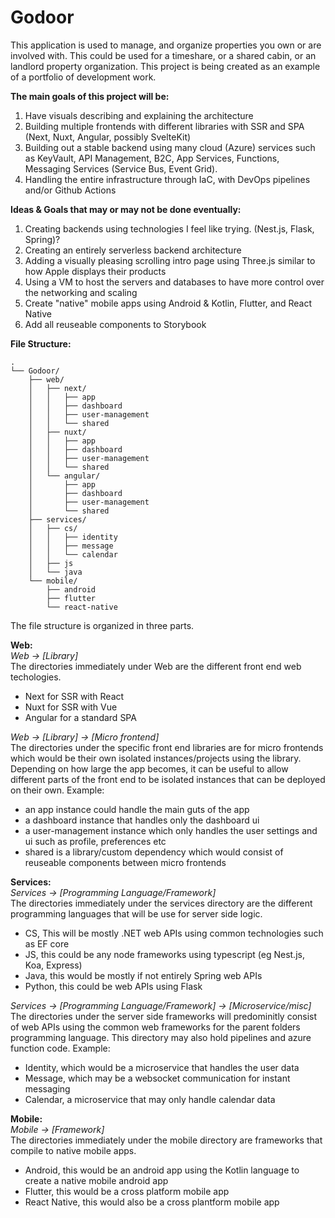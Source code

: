 # Godoor
This application is used to manage, and organize properties you own or are involved with.  This could be used for a timeshare, or a shared cabin, or an landlord property organization. This project is being created as an example of a portfolio of development work. 

**The main goals of this project will be:**
1. Have visuals describing and explaining the architecture
2. Building multiple frontends with different libraries with SSR and SPA (Next, Nuxt, Angular, possibly SvelteKit)
3. Building out a stable backend using many cloud (Azure) services such as KeyVault, API Management, B2C, App Services, Functions, Messaging Services (Service Bus, Event Grid).
4. Handling the entire infrastructure through IaC, with DevOps pipelines and/or Github Actions

**Ideas & Goals that may or may not be done eventually:**
1. Creating backends using technologies I feel like trying. (Nest.js, Flask, Spring)?
2. Creating an entirely serverless backend architecture
3. Adding a visually pleasing scrolling intro page using Three.js similar to how Apple displays their products
4. Using a VM to host the servers and databases to have more control over the networking and scaling
5. Create "native" mobile apps using Android & Kotlin, Flutter, and React Native
6. Add all reuseable components to Storybook

**File Structure:**

```
.
└── Godoor/
    ├── web/
    │   ├── next/
    │   │   ├── app
    │   │   ├── dashboard
    │   │   ├── user-management
    │   │   └── shared
    │   ├── nuxt/
    │   │   ├── app
    │   │   ├── dashboard
    │   │   ├── user-management
    │   │   └── shared
    │   └── angular/
    │       ├── app
    │       ├── dashboard
    │       ├── user-management
    │       └── shared
    ├── services/
    │   ├── cs/
    │   │   ├── identity
    │   │   ├── message
    │   │   └── calendar
    │   ├── js
    │   └── java
    └── mobile/
        ├── android
        ├── flutter
        └── react-native
  ```
The file structure is organized in three parts.  
  
**Web:**  
*Web -> [Library]*  
The directories immediately under Web are the different front end web techologies.
  - Next for SSR with React
  - Nuxt for SSR with Vue
  - Angular for a standard SPA  

*Web -> [Library] -> [Micro frontend]*  
The directories under the specific front end libraries are for micro frontends which would be their own isolated instances/projects using the library.  Depending on how large the app becomes, it can be useful to allow different parts of the front end to be isolated instances that can be deployed on their own.  Example:
  - an app instance could handle the main guts of the app
  - a dashboard instance that handles only the dashboard ui
  - a user-management instance which only handles the user settings and ui such as profile, preferences etc 
  - shared is a library/custom dependency which would consist of reuseable components between micro frontends

**Services:**  
*Services -> [Programming Language/Framework]*  
The directories immediately under the services directory are the different programming languages that will be use for server side logic.
  - CS, This will be mostly .NET web APIs using common technologies such as EF core
  - JS, this could be any node frameworks using typescript (eg Nest.js, Koa, Express)
  - Java, this would be mostly if not entirely Spring web APIs
  - Python, this could be web APIs using Flask  
 
 *Services -> [Programming Language/Framework] -> [Microservice/misc]*  
 The directories under the server side frameworks will predominitly consist of web APIs using the common web frameworks for the parent folders programming language.  This directory may also hold pipelines and azure function code. Example:
  - Identity, which would be a microservice that handles the user data
  - Message, which may be a websocket communication for instant messaging
  - Calendar, a microservice that may only handle calendar data  


 **Mobile:**  
 *Mobile -> [Framework]*  
 The directories immediately under the mobile directory are frameworks that compile to native mobile apps.
  - Android, this would be an android app using the Kotlin language to create a native mobile android app
  - Flutter, this would be a cross platform mobile app
  - React Native, this would also be a cross plantform mobile app
